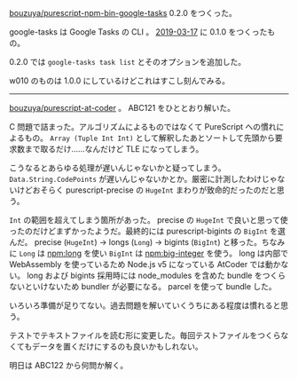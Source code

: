 [bouzuya/purescript-npm-bin-google-tasks][] 0.2.0 をつくった。

google-tasks は Google Tasks の CLI 。 [2019-03-17][] に 0.1.0 をつくったもの。

0.2.0 では `google-tasks task list` とそのオプションを追加した。

w010 のものは 1.0.0 にしているけどこれはすこし刻んでみる。

---

[bouzuya/purescript-at-coder][] 。 ABC121 をひととおり解いた。

C 問題で詰まった。アルゴリズムによるものではなくて PureScript への慣れによるもの。 `Array (Tuple Int Int)` として解釈したあとソートして先頭から要求数まで取るだけ……なんだけど TLE になってしまう。

こうなるとあらゆる処理が遅いんじゃないかと疑ってしまう。 `Data.String.CodePoints` が遅いんじゃないかとか。厳密に計測したわけじゃないけどおそらく purescript-precise の `HugeInt` まわりが致命的だったのだと思う。

`Int` の範囲を超えてしまう箇所があった。 precise の `HugeInt` で良いと思って使ったのだけどまずかったようだ。最終的には purescript-bigints の `BigInt` を選んだ。 precise (`HugeInt`) → longs (`Long`) → bigints (`BigInt`) と移った。ちなみに `Long` は [npm:long][] を使い `BigInt` は [npm:big-integer][] を使う。 long は内部で WebAssembly を使っているため Node.js v5 になっている AtCoder では動かない。 long および bigints 採用時には node_modules を含めた bundle をつくらないといけないため bundler が必要になる。 parcel を使って bundle した。

いろいろ準備が足りてない。過去問題を解いていくうちにある程度は慣れると思う。

テストでテキストファイルを読む形に変更した。毎回テストファイルをつくらなくてもデータを置くだけにするのも良いかもしれない。

明日は ABC122 から何問か解く。

[2019-03-17]: https://blog.bouzuya.net/2019/03/17/
[bouzuya/purescript-at-coder]: https://github.com/bouzuya/purescript-at-coder
[bouzuya/purescript-npm-bin-google-tasks]: https://github.com/bouzuya/purescript-npm-bin-google-tasks
[npm:big-integer]: https://www.npmjs.com/package/big-integer
[npm:long]: https://www.npmjs.com/package/long
